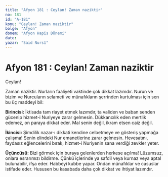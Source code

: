 ```yaml
---
title: "Afyon 181 : Ceylan! Zaman naziktir"
no: 181
id: "A-181"
konu: "Ceylan! Zaman naziktir"
bolge: "Afyon"
donem: "Afyon Hapis Dönemi"
date: 
yazar: "Said Nursî"
---
```


# Afyon 181 : Ceylan! Zaman naziktir

Ceylan!

Zaman naziktir. Nurların faaliyeti vaktinde çok dikkat lazımdır. Nurun ve bizim ve Nurcuların selameti ve münafıkların şerrinden kurtulması için sen bu üç maddeyi bil:

**Birincisi:** İktisada tam riayet etmek lazımdır, ta validen ve baban senden gücenip hizmet-i Nuriyeye zarar gelmesin. Dükkancılık eden mertlik edemez, on paraya dikkat eder. Mal senin değil, ikram etsen caiz değil.

**İkincisi:** Şimdilik nazar-ı dikkati kendine celbetmeye ve gösteriş yapmağa çalışma! Senin elindeki Nur emanetlerine zarar gelmesin. Hevesatını, faydasız eğlencelerini bırak, hizmet-i Nuriyenin sana verdiği zevkler yeter.

**Üçüncüsü:** Bizi görmek için buraya gelenlerden herkese açılma! Lüzumsuz, onlara esrarımızı bildirme. Çünkü içlerinde ya safdil veya kurnaz veya aptal bulunabilir, ifşa eder. Habbeyi kubbe yapar. Ondan münafıklar ve casuslar istifade eder. Hususen bu kasabada daha çok dikkat ve ihtiyat lazımdır.
